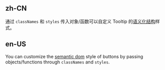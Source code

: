 ## zh-CN

通过 `classNames` 和 `styles` 传入对象/函数可以自定义 Tooltip 的[语义化结构](#semantic-dom)样式。

## en-US

You can customize the [semantic dom](#semantic-dom) style of buttons by passing objects/functions through `classNames` and `styles`.
